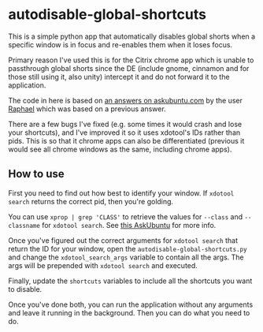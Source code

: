 # autodisable-global-shortcuts

This is a simple python app that automatically disables global shorts when a specific window is in focus and re-enables them when it loses focus.

Primary reason I've used this is for the Citrix chrome app which is unable to passthrough global shorts since the DE (include gnome, cinnamon and for those still using it, also unity) intercept it and do not forward it to the application.

The code in here is based on [an answers on askubuntu.com](https://askubuntu.com/questions/862957/block-unity-keyboard-shortcuts-when-a-certain-application-is-active) by the user [Raphael](https://askubuntu.com/users/69674/raphael) which was based on a previous answer.

There are a few bugs I've fixed (e.g. some times it would crash and lose your shortcuts), and I've improved it so it uses xdotool's IDs rather than pids. This is so that it chrome apps can also be differentiated (previous it would see all chrome windows as the same, including chrome apps).

## How to use
First you need to find out how best to identify your window. If `xdotool search` returns the correct pid, then you're golding.

You can use `xprop | grep 'CLASS'` to retrieve the values for `--class` and `--classname` for `xdotool search`. See [this AskUbuntu](https://askubuntu.com/questions/1060170/xdotool-what-are-class-and-classname-for-a-window) for more info.

Once you've figured out the correct arguments for `xdotool search` that return the ID for your window, open the `autodisable-global-shortcuts.py` and change the `xdotool_search_args` variable to contain all the args. The args will be prepended with `xdotool search` and executed.

Finally, update the `shortcuts` variables to include all the shortcuts you want to disable.

Once you've done both, you can run the application without any arguments and leave it running in the background. Then you can do what you need to do.
